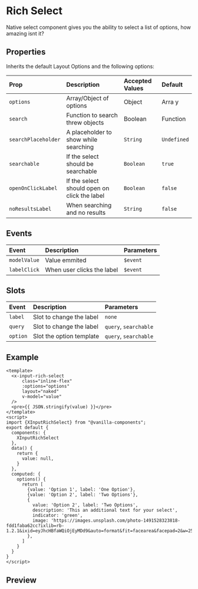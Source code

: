# Rich Select

Native select component gives you the ability to select a list of options, how amazing isnt it?

## Properties

Inherits the default Layout Options and the following options:

| Prop       | Description               | Accepted Values                 | Default     |
| :--------- | :------------------------ | :------------------------------ | :---------- |
| `options`| Array/Object of options | Object|Arra y| `undefined` |
| `search`| Function to search threw objects| Boolean|Function | `false` |
| `searchPlaceholder` | A placeholder to show while searching | `String` | `Undefined`|
| `searchable`| If the select should be searchable | `Boolean` | `true`|
| `openOnClickLabel`| If the select should open on click the label | `Boolean` | `false`|
| `noResultsLabel`| When searching and no results | `String` | `false`|

## Events

| Event   | Description               | Parameters    |
| :------ | :------------------------ | :------------ |
| `modelValue` | Value emmited | `$event` |
| `labelClick` | When user clicks the label | `$event` |

## Slots

| Event   | Description               | Parameters    |
| :------ | :------------------------ | :------------ |
| `label` | Slot to change the label | `none` |
| `query` | Slot to change the label | `query`, `searchable` |
| `option` | Slot the option template | `query`, `searchable` |

## Example

```vue
<template>
  <x-input-rich-select
      class="inline-flex"
      :options="options"
      layout="naked"
      v-model="value"
  />
  <pre>{{ JSON.stringify(value) }}</pre>
</template>
<script>
import {XInputRichSelect} from "@vanilla-components";
export default {
  components: {
    XInputRichSelect
  },
  data() {
    return {
      value: null,
    }
  },
  computed: {
    options() {
      return [
        {value: 'Option 1', label: 'One Option'},
        {value: 'Option 2', label: 'Two Options'},
        {
          value: 'Option 2', label: 'Two Options',
          description: 'This an additional text for your select',
          indicator: 'green',
          image: 'https://images.unsplash.com/photo-1491528323818-fdd1faba62cc?ixlib=rb-1.2.1&ixid=eyJhcHBfaWQiOjEyMDd9&auto=format&fit=facearea&facepad=2&w=256&h=256&q=80',
        },
      ]
    }
  }
}
</script>
```

## Preview
<wrapper src="inputs/rich-select/demo" />
